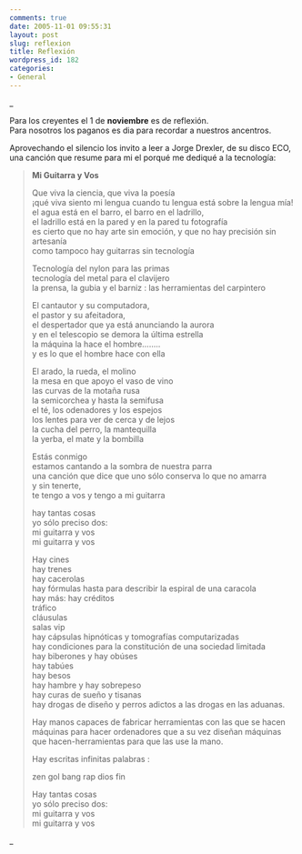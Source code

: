```yaml
---
comments: true
date: 2005-11-01 09:55:31
layout: post
slug: reflexion
title: Reflexión
wordpress_id: 182
categories:
- General
---
```


_

Para los creyentes el 1 de **noviembre** es de reflexión.  
Para nosotros los paganos es dia para recordar a nuestros ancentros.

Aprovechando el silencio los invito a leer a Jorge Drexler, de su disco ECO, una canción que resume para mi el porqué me dediqué a la tecnología:

> **Mi Guitarra y Vos**
> 
> Que viva la ciencia, que viva la poesía  
¡qué viva siento mi lengua cuando tu lengua está sobre la lengua mía!  
el agua está en el barro, el barro en el ladrillo,  
el ladrillo está en la pared y en la pared tu fotografía  
es cierto que no hay arte sin emoción, y que no hay precisión sin artesanía  
como tampoco hay guitarras sin tecnología
> 
> Tecnología del nylon para las primas  
tecnología del metal para el clavijero  
la prensa, la gubia y el barniz : las herramientas del carpintero
> 
> El cantautor y su computadora,  
el pastor y su afeitadora,  
el despertador que ya está anunciando la aurora  
y en el telescopio se demora la última estrella  
la máquina la hace el hombre........  
y es lo que el hombre hace con ella
> 
> El arado, la rueda, el molino  
la mesa en que apoyo el vaso de vino  
las curvas de la motaña rusa  
la semicorchea y hasta la semifusa  
el té, los odenadores y los espejos  
los lentes para ver de cerca y de lejos  
la cucha del perro, la mantequilla  
la yerba, el mate y la bombilla
> 
> Estás conmigo  
estamos cantando a la sombra de nuestra parra  
una canción que dice que uno sólo conserva lo que no amarra  
y sin tenerte,  
te tengo a vos y tengo a mi guitarra
> 
> hay tantas cosas  
yo sólo preciso dos:  
mi guitarra y vos  
mi guitarra y vos
> 
> Hay cines  
hay trenes  
hay cacerolas  
hay fórmulas hasta para describir la espiral de una caracola  
hay más: hay créditos  
tráfico  
cláusulas  
salas vip  
hay cápsulas hipnóticas y tomografías computarizadas  
hay condiciones para la constitución de una sociedad limitada  
hay biberones y hay obúses  
hay tabúes  
hay besos  
hay hambre y hay sobrepeso  
hay curas de sueño y tisanas  
hay drogas de diseño y perros adictos a las drogas en las aduanas.
> 
> Hay manos capaces de fabricar herramientas con las que se hacen máquinas para hacer ordenadores que a su vez diseñan máquinas que hacen-herramientas para que las use la mano.
> 
> Hay escritas infinitas palabras :
> 
> zen gol bang rap dios fin
> 
> Hay tantas cosas  
yo sólo preciso dos:  
mi guitarra y vos  
mi guitarra y vos

_

